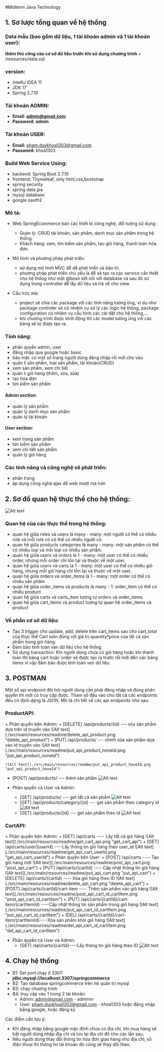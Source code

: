 #Midterm Java Technology

## 1. Sơ lược tổng quan về hệ thống

<h3><b> Data mẫu (bao gồm dữ liệu, 1 tài khoản admin và 1 tài khoản user):</b></h3> <b>thêm thủ công vào cơ sở dữ liệu trước khi sử dụng chương trình</b>
+ /resources/data.sql

### version:
+ IntellIJ IDEA 11
+ JDK 17
+ Spring 2.7.10

### Tài khoản ADMIN:
-   <b> Email: admin@gmail.com </b>
-   <b> Password: admin </b>
### Tài khoản USER:
-   <b> Email:</b> pham.duykhoa1303@gmail.com 
-   <b> Password:</b> khoa1303 

### Build Web Service Using:
+ backend: Spring Boot 2.7.10
+ frontend: Thymeleaf, only html,css,bootstrap
+ spring security
+ spring data jpa
+ mysql database
+ google oauth2

### Mô tả:
+ Web SpringEcommerce bán các thiết bị công nghệ, đối tượng sử dụng : 
  + Quản lý: CRUD tài khoản, sản phẩm, danh mục sản phẩm trong hệ thống.
  + Khách hàng: xem, tìm kiếm sản phẩm, tạo giỏ hàng, thanh toán hóa đơn.
  
+ Mô hình và phương pháp phát triển:
  + sử dụng mô hình MVC để dễ phát triển và bảo trì.
  + phương pháp phát triển chủ yếu là để sẽ tạo ra các service cần thiết cho hệ thống như một @bean
    kết nối với database và sau đó sử dụng trong controller để lấy dữ liệu và trả về cho view.
    
+ Cấu trúc mã:
  + project sẽ chia các package với các tính năng tương ứng, ví dụ như package controler sẽ có nhiệm vụ xử lý các logic hệ thống, package configuration có nhiệm vụ cấu hình các cài đặt cho hệ thống,...
  + khi chương trình được khởi động thì các model tương ứng với các bảng sẽ tự được tạo ra.

### Tính năng:
+ phân quyền admin, user
+ đăng nhập qua google hoặc basic
+ bảo mật: có một số trang người dùng đăng nhập rồi mới cho vào
+ quản lí sản phẩm, loại sản phẩm, tài khoản(CRUD)
+ xem sản phẩm, xem chi tiết
+ quản lí giỏ hàng (thêm, xóa, sửa)
+ tạo hóa đơn
+ tìm kiếm sản phẩm
#### Admin section:
+ quản lý sản phẩm
+ quản lý danh mục sản phẩm
+ quản lý tài khoản
#### User section:
+ xem trang sản phẩm
+ tìm kiếm sản phẩm
+ xem chi tiết sản phẩm
+ quản lý giỏ hàng

### Các tính năng và công nghệ sẽ phát triển:
+ phân trang
+ áp dụng công nghệ ajax để web mượt mà hơn

## 2. Sơ đồ quan hệ thực thể cho hệ thống:

![Alt text](./src/main/resources/readme/midtermProject.drawio.png "Class Diaram")

### Quan hệ của các thực thể trong hệ thống:
+ quan hệ giữa roles và users là many - many: một người có thể có nhiều role và mỗi role có có thể có nhiều người có.
+ quan hệ giữa products categories là many - many: một sản phẩm có thể có nhiều loại và mỗi loại có nhiều sản phẩm.
+ quan hệ giữa users và orders là 1 - many: một user có thể có nhiều order, nhưng mỗi order chỉ tồn tại và thuộc về một user.
+ quan hệ giữa users và carts là 1 - many: một user có thể có nhiều giỏ hàng, nhưng mỗi giỏ hàng chỉ tồn tại và thuộc về một user.
+ quan hệ giữa orders và order_items là 1 - many: một order có thể có nhiều sản phẩm
+ quan hệ giữa order_items và products là many - 1: order_item có thể có nhiều product
+ quan hệ giữa carts và carts_item tương tự orders và order_items
+ quan hệ giữa cart_items và product tương tự quan hệ order_items và product

### Về phần cơ sở dữ liệu:
+ Tạo 3 trigger cho update, add, delete trên cart_items sao cho cart_total của thực thể Cart luôn đúng với giá trị quantity*price của tất cả sản phẩm trong giỏ hàng.
+ Đảm bảo tính toàn vẹn dữ liệu cho hệ thống.
+ Sử dụng transaction: Khi người dùng chưa có giỏ hàng hoặc khi thanh toán thì bảng cart hoặc order sẽ được tạo ra trước
rồi mới đến các bảng items vì vậy đảm bảo được tính toàn vẹn dữ liệu.
  
## 3. POSTMAN
Một số api endpoint đòi hỏi người dùng cần phải đăng nhập và đúng phân quyền thì mới có truy cập được. Tham số đầu vào cho tất cả các endpoints đều có định dạng là JSON.
Mô tả chi tiết về các api endpoints như sau:

<h3>ProductAPI:</h3>
+ Phân quyền bên Admin:
  + [DELETE] /api/products/{id}  ---  xóa sản phẩm dựa trên id truyền vào
    ![Alt text](./src/main/resources/readme/delete_api_product.png "delete_api_product")
  + [PUT] /api/products/  ---  chỉnh sửa sản phẩm dựa vào id truyền vào
    ![Alt text](./src/main/resources/readme/put_api_product_noneId.png "put_api_product_noneId")
    
    ![Alt text](./src/main/resources/readme/put_api_product_haveId.png "put_api_product_haveId")
  + [POST] /api/products/  ---  thêm sản phẩm
    ![Alt text](./src/main/resources/readme/post_api_product.png "delete_api_product")

+ Phân quyền cả User và Admin: 
  + [GET] /api/products/ --- get tất cả sản phẩm
    ![Alt text](./src/main/resources/readme/get_api_product.png "get_api_product")
  + [GET] /api/products/category/{id}  --- get sản phẩm theo category id
    ![Alt text](./src/main/resources/readme/get_api_product_category.png "get_api_product_category")
  + [GET] /api/products/{id}  ---  get sản phẩm theo id
    ![Alt text](./src/main/resources/readme/get_api_product_id.png "get_api_product_id")
    
<h3>CartAPI:</h3>
+ Phân quyền bên Admin:
  + [GET] /api/carts ---- Lấy tất cả giỏ hàng
    ![Alt text](./src/main/resources/readme/get_cart_api.png "get_cart_api")
  + [GET] /api/carts/user/{userId} ----Lấy thông tin giỏ hàng theo user_id
    ![Alt text](./src/main/resources/readme/get_api_cart_userId.png "get_api_cart_userId")
+ Phân quyền bên User:
  + [POST] /api/carts ---- Tạo giỏ hàng mới
    ![Alt text](./src/main/resources/readme/post_api_cart.png "post_api_cart")
  + [PUT] /api/carts/{cartId} ---- Cập nhật thông tin giỏ hàng
    ![Alt text](./src/main/resources/readme/put_api_cart.png "put_api_cart")
  + [DELETE] /api/carts/{cartId} ---- Xóa giỏ hàng theo ID
    ![Alt text](./src/main/resources/readme/delete_api_cart.png "delete_api_cart")
  + [POST] /api/carts/{cartId}/cart-item ---- Thêm sản phẩm vào giỏ hàng
    ![Alt text](./src/main/resources/readme/post_api_cart_id_cartItem.png "post_api_cart_id_cartItem")
  + [PUT] /api/carts/{cartId}/cart-item/{cartItemId} ----Cập nhật thông tin sản phẩm trong giỏ hàng
    ![Alt text](./src/main/resources/readme/put_api_cart_id_cartItem.png "put_api_cart_id_cartItem")
  + [DEL] /api/carts/{cartId}/cart-item/{cartItemId}----Xóa sản phẩm khỏi giỏ hàng
    ![Alt text](./src/main/resources/readme/del_api_cart_id_cartItem.png "del_api_cart_id_cartItem")

+ Phân quyền cả User và Admin:
  + [GET] /api/carts/{cartId}----Lấy thông tin giỏ hàng theo ID
    ![Alt text](./src/main/resources/readme/get_api_cart_id.png "get_api_cart_id")

## 4. Chạy hệ thống

+ B1: Set port chạy ở 3307: <b>jdbc:mysql://localhost:3307/springcommerce</b>
+ B2: Tạo database springcommerce trên hệ quản trị mysql
+ B3: chạy chương trình
+ B4: truy cập vào 1 trong 2 tài khoản:
  + Admin: admin@gmail.com - admmin
  + User: pham.duykhoa1303@gmail.com - khoa1303 hoặc đăng nhập bằng google, hoặc đăng ký
  
Các điểm cần lưu ý:
+ Khi đăng nhập bằng google mặc định chưa có địa chỉ, khi mua hàng sẽ bắt người dùng nhập địa chỉ và lưu lại địa chỉ đó cho các lần sau.
+ Nếu người dùng thay đổi thông tin hóa đơn giao hàng như địa chỉ, số điện thoại thì thông tin tài khoản đó cũng sẽ thay đổi theo.
